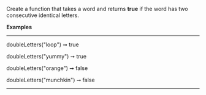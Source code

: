 Create a function that takes a word and returns **true** if the word has two consecutive identical letters.

**Examples**

***
doubleLetters("loop") ➞ true

doubleLetters("yummy") ➞ true

doubleLetters("orange") ➞ false

doubleLetters("munchkin") ➞ false
***
